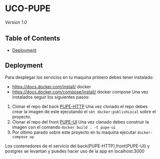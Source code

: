 # UCO-PUPE
###### Version 1.0

## Table of Contents

* [Deployment](#deployment)

## Deployment
Para desplegar los servicios en tu maquina primero debes tener instalado:
  - https://docs.docker.com/install/  docker
  - https://docs.docker.com/compose/install/ docker compose
Una vez instalados seguir los siguientes pasos:
  1. Clonar el repo del back [PUPE-HTTP](git@github.com:johncastano/uco-pupe.git)
    Una vez clonado el repo debes crear la imagen de este ejecutando el `sbt docker:publishLocal` sobre el proyecto.
  2. Clonar el repo del front [PUPE-UI](git@github.com:restrepo86/PoyectoGradoUI.git)
    Una vez clanado debes construir la imagen con el comando `docker build . -t pupe-ui`
  3. Por último parado sobre este proyecto en tu maquina ejecutar `docker-compose up`

Los contenedores de el servicio del back(PUPE-HTTP),front(PUPE-UI) y postgres se levantan y puedes hacer uso de la app en localhost:3000 
